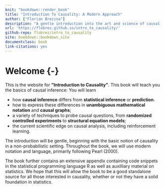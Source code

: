 ```yaml
---
knit: "bookdown::render_book"
title: "Introduction To Causality: A Modern Approach"
author: ["Florian Brezina"]
description: "A gentle introduction into the art and science of causal inference"
url: 'https://flobrez.github.io/intro_to_causality/'
github-repo: flobrez/intro_to_causality
site: bookdown::bookdown_site
documentclass: book
link-citations: yes
---
```


# Welcome {-}

This is the website for **"Introduction to Causality"**. This book will teach you the basics of causal inference: You will learn

* how **causal inference** differs from **statistical inference** or **prediction**.
* how to express these differences in **unambiguous mathematical notation** and **causal graphs**;
* a variety of techniques to probe causal questions, from **randomized controlled experiments** to **structural equation models**;
* the current scientific edge on causal analysis, including reinforcement learning.

The introduction will be gentle, beginning with the basic notion of causality in a non-probabilistic setting. Throughout the book, we will use modern notation and language, primarily following Pearl (2000).

The book further contains an extensive appendix containing code snippets in the statistical programming language R as well as auxilliary material on statistics. We hope that this will allow the book to be a good standalone source for all those interested in causality, whether or not they have a solid foundation in statistics.
